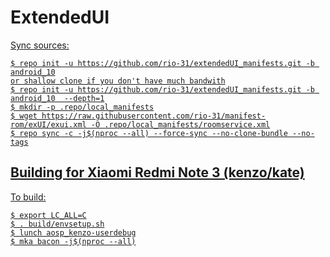 # ExtendedUI #

<p align="center">
<a href="https://raw.githubusercontent.com/Extended-UI/android_manifest/android_10/ExtendedUI-banner.jpg">
</p>

Sync sources:

    $ repo init -u https://github.com/rio-31/extendedUI_manifests.git -b android_10
	or shallow clone if you don't have much bandwith
    $ repo init -u https://github.com/rio-31/extendedUI_manifests.git -b android_10  --depth=1
    $ mkdir -p .repo/local_manifests
    $ wget https://raw.githubusercontent.com/rio-31/manifest-rom/exUI/exui.xml -O .repo/local_manifests/roomservice.xml
    $ repo sync -c -j$(nproc --all) --force-sync --no-clone-bundle --no-tags

Building for Xiaomi Redmi Note 3 (kenzo/kate)
---------------

To build:

    $ export LC_ALL=C
    $ . build/envsetup.sh
    $ lunch aosp_kenzo-userdebug
    $ mka bacon -j$(nproc --all)
